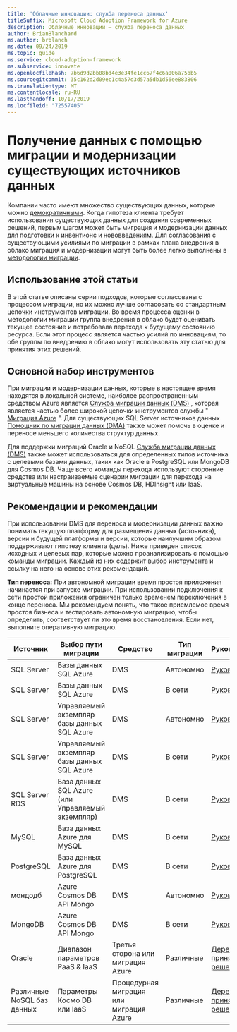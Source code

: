 ```yaml
---
title: 'Облачные инновации: служба переноса данных'
titleSuffix: Microsoft Cloud Adoption Framework for Azure
description: Облачные инновации — служба переноса данных
author: BrianBlanchard
ms.author: brblanch
ms.date: 09/24/2019
ms.topic: guide
ms.service: cloud-adoption-framework
ms.subservice: innovate
ms.openlocfilehash: 7b6d9d2bb08bd4e3e34fe1cc67f4c6a006a75bb5
ms.sourcegitcommit: 35c162d2d09ec1c4a57d3d57a5db1d56ee883806
ms.translationtype: MT
ms.contentlocale: ru-RU
ms.lasthandoff: 10/17/2019
ms.locfileid: "72557405"
---
```

# <a name="collect-data-through-the-migration-and-modernization-of-existing-data-sources"></a>Получение данных с помощью миграции и модернизации существующих источников данных

Компании часто имеют множество существующих данных, которые можно [демократичными](../considerations/data.md). Когда гипотеза клиента требует использования существующих данных для создания современных решений, первым шагом может быть миграция и модернизации данных для подготовки к инвентионс и нововведениям. Для согласования с существующими усилиями по миграции в рамках плана внедрения в облако миграция и модернизации могут быть более легко выполнены в [методологии миграции](../../migrate/index.md).

## <a name="use-of-this-article"></a>Использование этой статьи

В этой статье описаны серии подходов, которые согласованы с процессом миграции, но их можно лучше согласовать со стандартным цепочки инструментов миграции. Во время процесса оценки в методологии миграции группа внедрения в облако будет оценивать текущее состояние и потребовала перехода к будущему состоянию ресурса. Если этот процесс является частью усилий по инновациям, то обе группы по внедрению в облако могут использовать эту статью для принятия этих решений.

## <a name="primary-toolset"></a>Основной набор инструментов

При миграции и модернизации данных, которые в настоящее время находятся в локальной системе, наиболее распространенным средством Azure является [Служба миграции данных (DMS)](https://docs.microsoft.com/azure/dms) , которая является частью более широкой цепочки инструментов службы " [Миграция Azure](https://docs.microsoft.com/azure/migrate/migrate-services-overview) ". Для существующих SQL Server источников данных [Помощник по миграции данных (DMA)](/sql/dma/dma-overview) также может помочь в оценке и переносе меньшего количества структур данных.

Для поддержки миграций Oracle и NoSQL [Служба миграции данных (DMS)](https://docs.microsoft.com/azure/dms) также может использоваться для определенных типов источника с целевыми базами данных, таких как Oracle в PostgreSQL или MongoDB для Cosmos DB. Чаще всего команды перехода используют сторонние средства или настраиваемые сценарии миграции для перехода на виртуальные машины на основе Cosmos DB, HDInsight или IaaS.

## <a name="considerations-and-guidance"></a>Рекомендации и рекомендации

При использовании DMS для переноса и модернизации данных важно понимать текущую платформу для размещения данных (источника), версии и будущей платформы и версии, которые наилучшим образом поддерживают гипотезу клиента (цель). Ниже приведен список исходных и целевых пар, которые можно проанализировать с помощью команды миграции. Каждый из них содержит выбор инструмента и ссылку на него на основе этих рекомендаций.

**Тип переноса:** При автономной миграции время простоя приложения начинается при запуске миграции. При использовании подключения к сети простой приложения ограничен только временем переключения в конце переноса. Мы рекомендуем понять, что такое приемлемое время простоя бизнеса и тестировать автономную миграцию, чтобы определить, соответствует ли это время восстановления. Если нет, выполните оперативную миграцию.

|Источник  |Выбор пути миграции  |Средство  |Тип миграции  |Руководство  |
|---------|---------|---------|---------|---------|
|SQL Server|Базы данных SQL Azure|DMS|Автономно|[Руководство](https://docs.microsoft.com/azure/dms/tutorial-sql-server-to-azure-sql)|
|SQL Server|Базы данных SQL Azure|DMS|В сети|[Руководство](https://docs.microsoft.com/azure/dms/tutorial-sql-server-azure-sql-online)|
|SQL Server|Управляемый экземпляр базы данных SQL Azure|DMS|Автономно|[Руководство](https://docs.microsoft.com/azure/dms/tutorial-sql-server-to-managed-instance)|
|SQL Server|Управляемый экземпляр базы данных SQL Azure|DMS|В сети|[Руководство](https://docs.microsoft.com/azure/dms/tutorial-sql-server-managed-instance-online)|
|SQL Server RDS|База данных SQL Azure (или Управляемый экземпляр)|DMS|В сети|[Руководство](https://docs.microsoft.com/azure/dms/tutorial-rds-sql-server-azure-sql-and-managed-instance-online)|
|MySQL|База данных Azure для MySQL|DMS|В сети|[Руководство](https://docs.microsoft.com/azure/dms/tutorial-mysql-azure-mysql-online)|
|PostgreSQL|База данных Azure для PostgreSQL|DMS|В сети|[Руководство](https://docs.microsoft.com/azure/dms/tutorial-postgresql-azure-postgresql-online)|
|мондодб|Azure Cosmos DB API Mongo|DMS|Автономно|[Руководство](https://docs.microsoft.com/azure/dms/tutorial-mongodb-cosmos-db)|
|MongoDB|Azure Cosmos DB API Mongo|DMS|В сети|[Руководство](https://docs.microsoft.com/azure/dms/tutorial-mongodb-cosmos-db-online)|
|Oracle|Диапазон параметров PaaS & IaaS|Третья сторона или миграция Azure|Различные|[Дерево принятия решений](../considerations/data-oracle-migration.md)|
|Различные NoSQL баз данных|Параметры Космо DB или IaaS|Процедурная миграция или миграция Azure|Различные|[Дерево принятия решений](../considerations/data-no-sql-migration.md)|
